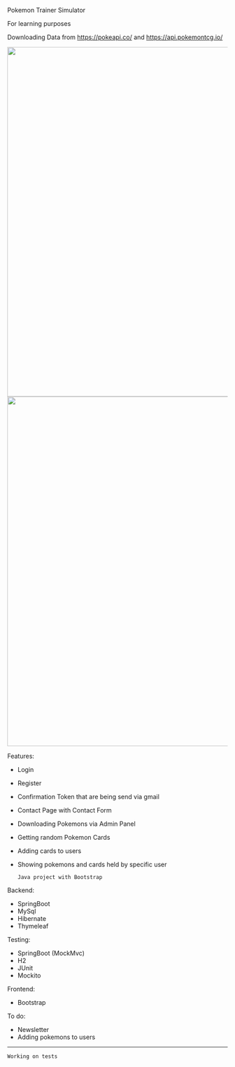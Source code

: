 Pokemon Trainer Simulator

For learning purposes

Downloading Data from https://pokeapi.co/ and https://api.pokemontcg.io/

<img height="800" src="https://i.imgur.com/EMtCvdd.png"/>

<img height="800" src="https://i.imgur.com/lzQQCeY.png"/>



Features:

- Login
- Register
- Confirmation Token that are being send via gmail
- Contact Page with Contact Form
- Downloading Pokemons via Admin Panel
- Getting random Pokemon Cards
- Adding cards to users
- Showing pokemons and cards held by specific user

      Java project with Bootstrap

Backend:
- SpringBoot
- MySql
- Hibernate
- Thymeleaf

Testing:
- SpringBoot (MockMvc)
- H2
- JUnit
- Mockito

Frontend:
- Bootstrap

To do:
- Newsletter
- Adding pokemons to users

---
    Working on tests